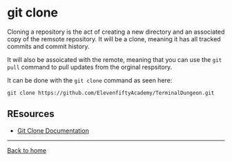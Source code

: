 # git clone 

Cloning a repository is the act of creating a new directory and an associated copy of the remsote repository.  It will be a clone, meaning it has all tracked commits and commit history. 

It will also be assoicated with the remote, meaning that you can use the `git pull` command to pull updates from the orginal respsitory.  

It can be done with the `git clone` command as seen here: 
```
git clone https://github.com/ElevenfiftyAcademy/TerminalDungeon.git
```

## REsources 
- [Git Clone Documentation](https://git-scm.com/docs/git-clone)

---

[Back to home](../README.md)
